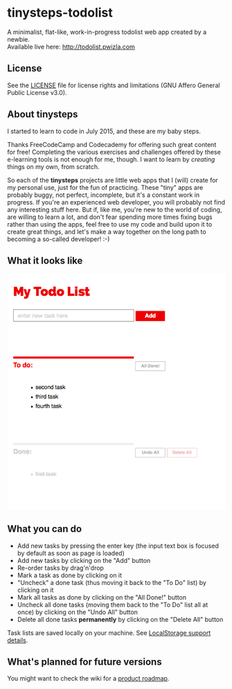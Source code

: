 # tinysteps-todolist
A minimalist, flat-like, work-in-progress todolist web app created by a newbie.    
Available live here: http://todolist.pwizla.com

## License

See the [LICENSE](https://github.com/pwizla/tinysteps-todolist/blob/master/LICENSE.md)  file for license rights and limitations (GNU Affero General Public License v3.0).

## About tinysteps

I started to learn to code in July 2015, and these are my baby steps.

Thanks FreeCodeCamp and Codecademy for offering such great content for free! 
Completing the various exercises and challenges offered by these e-learning tools is not enough for me, though. I want to learn by _creating_ things on my own, from scratch.    

So each of the **tinysteps** projects are little web apps that I (will) create for my personal use, just for the fun of practicing. These "tiny" apps are probably buggy, not perfect, incomplete, but it's a constant work in progress. If you're an experienced web developer, you will probably not find any interesting stuff here. But if, like me, you're new to the world of coding, are willing to learn a lot, and don't fear spending more times fixing bugs rather than using the apps, feel free to use my code and build upon it to create great things, and let's make a way together on the long path to becoming a so-called developer! :-)

## What it looks like

![UI screenshot as of 2015, July 17th](https://github.com/pwizla/tinysteps-todolist/blob/master/resources/images/screenshots/UI-screenshot-2015_07_17-17_50.png)

## What you can do

* Add new tasks by pressing the enter key (the input text box is focused by default as soon as page is loaded)
* Add new tasks by clicking on the "Add" button 
* Re-order tasks by drag'n'drop
* Mark a task as done by clicking on it
* "Uncheck" a done task (thus moving it back to the "To Do" list) by clicking on it 
* Mark all tasks as done by clicking on the "All Done!" button
* Uncheck all done tasks (moving them back to the "To Do" list all at once) by clicking on the "Undo All" button
* Delete all done tasks **permanently** by clicking on the "Delete All" button

Task lists are saved locally on your machine. See [LocalStorage support details](https://github.com/pwizla/tinysteps-todolist/releases/tag/v0.3.0).

## What's planned for future versions

You might want to check the wiki for a [product roadmap](https://github.com/pwizla/tinysteps-todolist/wiki).
